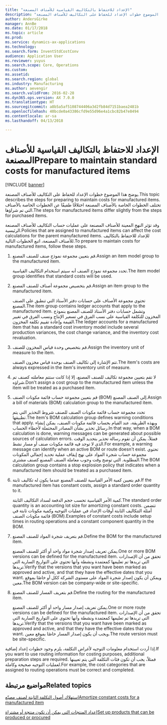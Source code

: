 ```yaml
---
title: "الإعداد للاحتفاظ بالتكاليف القياسية للأصناف المصنعة"
description: "يوضح هذا الموضوع خطوات الإعداد للحفاظ على التكاليف للأصناف المصنعة."
author: AndersGirke
manager: AnnBe
ms.date: 01/17/2018
ms.topic: article
ms.prod: 
ms.service: dynamics-ax-applications
ms.technology: 
ms.search.form: InventStdCostConv
audience: Application User
ms.reviewer: yuyus
ms.search.scope: Core, Operations
ms.custom: 
ms.assetid: 
ms.search.region: global
ms.industry: Manufacturing
ms.author: aevengir
ms.search.validFrom: 2016-02-28
ms.dyn365.ops.version: AX 7.0.0
ms.translationtype: HT
ms.sourcegitcommit: a8b5a5af5108744406a3d2fb84d7151baea2481b
ms.openlocfilehash: 40bcde0a43386cfd9e55d96e4a1cbc82b47e8494
ms.contentlocale: ar-sa
ms.lasthandoff: 04/13/2018

---
```



# <a name="prepare-to-maintain-standard-costs-for-manufactured-items"></a><span data-ttu-id="a306a-103">الإعداد للاحتفاظ بالتكاليف القياسية للأصناف المصنعة</span><span class="sxs-lookup"><span data-stu-id="a306a-103">Prepare to maintain standard costs for manufactured items</span></span>

[!INCLUDE [banner](../includes/banner.md)]

<span data-ttu-id="a306a-104">يوضح هذا الموضوع خطوات الإعداد للحفاظ على التكاليف للأصناف المصنعة.</span><span class="sxs-lookup"><span data-stu-id="a306a-104">This topic describes the steps for preparing to maintain costs for manufactured items.</span></span> <span data-ttu-id="a306a-105">تختلف الخطوات الخاصة بالأصناف المصنعة اختلافًا طفيفًا عن الخطوات الخاصة بالأصناف التي تم شراؤها.</span><span class="sxs-lookup"><span data-stu-id="a306a-105">The steps for manufactured items differ slightly from the steps for purchased items.</span></span>

<span data-ttu-id="a306a-106">وقد تؤثر النهج المعينة للأصناف المصنعة على عمليات حساب التكاليف للأصناف المصنعة الرئيسية.</span><span class="sxs-lookup"><span data-stu-id="a306a-106">Policies that are assigned to manufactured items can affect the cost calculations for the parent manufactured items.</span></span> <span data-ttu-id="a306a-107">للإعداد للاحتفاظ بالتكاليف للأصناف المصنعة، اتبع الخطوات التالية.</span><span class="sxs-lookup"><span data-stu-id="a306a-107">To prepare to maintain costs for manufactured items, follow these steps.</span></span>

1. <span data-ttu-id="a306a-108">قم بتعيين مجموعة نموذج صنف للصنف المصنع.</span><span class="sxs-lookup"><span data-stu-id="a306a-108">Assign an item model group to the manufactured item.</span></span> 

   <span data-ttu-id="a306a-109">تحدد مجموعة نموذج الصنف أنه سيتم استخدام التكاليف القياسية.</span><span class="sxs-lookup"><span data-stu-id="a306a-109">The item model group identifies that standard costs will be used.</span></span>

2. <span data-ttu-id="a306a-110">قم بتخصيص مجموعة أصناف للصنف المصنع.</span><span class="sxs-lookup"><span data-stu-id="a306a-110">Assign an item group to the manufactured item.</span></span> 

   <span data-ttu-id="a306a-111">تحتوي مجموعة الأصناف على حسابات دفتر الأستاذ التي تنطبق على الصنف المصنع.</span><span class="sxs-lookup"><span data-stu-id="a306a-111">The item group contains ledger accounts that apply to the manufactured item.</span></span> <span data-ttu-id="a306a-112">وتشمل حسابات دفتر الأستاذ للصنف المصنع بنموذج المخزون للتكلفة القياسية على نسب الفرق في تسعير الإنتاج ونسب الفرق في تغيير القيمة وإعادة تقييم تكلفة المخزون.</span><span class="sxs-lookup"><span data-stu-id="a306a-112">The ledger accounts for a manufactured item that has a standard cost inventory model include several production variances, the cost change variance, and the inventory cost revaluation.</span></span>

3. <span data-ttu-id="a306a-113">قم بتخصيص وحدة قياس المخزون للصنف.</span><span class="sxs-lookup"><span data-stu-id="a306a-113">Assign the inventory unit of measure to the item.</span></span> 

   <span data-ttu-id="a306a-114">تتم الإشارة إلى تكاليف الصنف بوحدة قياس مخزون الصنف.</span><span class="sxs-lookup"><span data-stu-id="a306a-114">The item's costs are always expressed in the item's inventory unit of measure.</span></span>

4. <span data-ttu-id="a306a-115">لا تقم بتعيين مجموعة تكاليف للصنف المصنع، إلا إذا كانت ستتم معاملته كصنف تم شراؤه.</span><span class="sxs-lookup"><span data-stu-id="a306a-115">Don't assign a cost group to the manufactured item unless the item will be treated as a purchased item.</span></span>

5. <span data-ttu-id="a306a-116">قم بتعيين مجموعة حساب قائمة مكونات الصنف (BOM) إلى الصنف المصنع.</span><span class="sxs-lookup"><span data-stu-id="a306a-116">Assign a bill of materials (BOM) calculation group to the manufactured item.</span></span> 

   <span data-ttu-id="a306a-117">تحدد مجموعة حساب قائمة مكونات الصنف للصنف شروط التحذير التي يتم تطبيقها.</span><span class="sxs-lookup"><span data-stu-id="a306a-117">The item's BOM calculation group defines warning conditions that apply.</span></span> <span data-ttu-id="a306a-118">وبهذه الطريقة، عند القيام بحساب قائمة مكونات الصنف، يمكن إنشاء رسائل تحذير بشأن المصادر المحتملة لأخطاء الحساب.</span><span class="sxs-lookup"><span data-stu-id="a306a-118">In that way, when a BOM calculation is done, warning messages can be generated about possible sources of calculation errors.</span></span> <span data-ttu-id="a306a-119">فمثلاً، يمكن أن تقوم رسالة تحذير بتحديد الوقت الذي لا توجد فيه قائمة مكونات صنف أو مسار نشط.</span><span class="sxs-lookup"><span data-stu-id="a306a-119">For example, a warning message can identify when an active BOM or route doesn't exist.</span></span> <span data-ttu-id="a306a-120">تحتوي مجموعة حساب شجرة المواد على نهج إيقاف عملية تحديد إجمالي المكونات المطلوبة. التي توضح وقت وجوب معاملة الصنف المصنع كصنف مشترى.</span><span class="sxs-lookup"><span data-stu-id="a306a-120">The BOM calculation group contains a stop explosion policy that indicates when a manufactured item should be treated as a purchased item.</span></span>

6. <span data-ttu-id="a306a-121">قم بتعيين كمية الأمر القياسية للصنف المصنع عندما يكون له تكاليف ثابتة.</span><span class="sxs-lookup"><span data-stu-id="a306a-121">If the manufactured item has constant costs, assign a standard order quantity to it.</span></span> 

   <span data-ttu-id="a306a-122">كمية الأمر القياسية تحسب حجم الدفعة لسداد التكاليف الثابتة.</span><span class="sxs-lookup"><span data-stu-id="a306a-122">The standard order quantity is an accounting lot size for amortizing constant costs.</span></span> <span data-ttu-id="a306a-123">تتضمن أمثلة التتكاليف الثابتة أوقات الإعداد في عمليات التوجيه وكمية مكونات ثابتة في قائمة مكونات الصنف (BOM).</span><span class="sxs-lookup"><span data-stu-id="a306a-123">Examples of constant costs include setup times in routing operations and a constant component quantity in the BOM.</span></span>

7. <span data-ttu-id="a306a-124">قم بتعريف شجرة المواد للصنف المصنع.</span><span class="sxs-lookup"><span data-stu-id="a306a-124">Define the BOM for the manufactured item.</span></span> 

   <span data-ttu-id="a306a-125">يمكن تعريف إصدار شجرة مواد واحد أو أكثر للصنف المصنع.</span><span class="sxs-lookup"><span data-stu-id="a306a-125">One or more BOM versions can be defined for the manufactured item.</span></span> <span data-ttu-id="a306a-126">تحقق من أن الإصدارات التي تريدها تم تعليمها كمعتمدة ونشطة وأنها تحتوي على التواريخ السارية التي تريدها.</span><span class="sxs-lookup"><span data-stu-id="a306a-126">Verify that the versions that you want have been marked as approved and active, and that they have the effective dates that you want.</span></span> <span data-ttu-id="a306a-127">ويمكن أن يكون إصدار شجرة المواد على مستوى الشركة ككل أو خاصًا بموقع معين.</span><span class="sxs-lookup"><span data-stu-id="a306a-127">The BOM version can be company-wide or site-specific.</span></span>

8. <span data-ttu-id="a306a-128">قم بتعريف المسار للصنف المصنع.</span><span class="sxs-lookup"><span data-stu-id="a306a-128">Define the routing for the manufactured item.</span></span> 

   <span data-ttu-id="a306a-129">يمكن تعريف إصدار مسار واحد أو أكثر للصنف المصنع.</span><span class="sxs-lookup"><span data-stu-id="a306a-129">One or more route versions can be defined for the manufactured item.</span></span> <span data-ttu-id="a306a-130">تحقق من أن الإصدارات التي تريدها تم تعليمها كمعتمدة ونشطة وأنها تحتوي على التواريخ السارية التي تريدها.</span><span class="sxs-lookup"><span data-stu-id="a306a-130">Verify that the versions that you want have been marked as approved and active, and that they have the effective dates that you want.</span></span> <span data-ttu-id="a306a-131">ويجب أن يكون إصدار المسار خاصًا بموقع معين.</span><span class="sxs-lookup"><span data-stu-id="a306a-131">The route version must be site-specific.</span></span>

<span data-ttu-id="a306a-132">إذا أردت استخدام معلومات التوجيه لأغراض التكلفة، يلزم وجود خطوات إعداد إضافية.</span><span class="sxs-lookup"><span data-stu-id="a306a-132">If you want to use routing information for costing purposes, additional preparation steps are required.</span></span> <span data-ttu-id="a306a-133">فمثلاً، يجب أن تكون فئات التكلفة التي يتم تعيينها لعمليات التوجيه صحيحة وكاملة.</span><span class="sxs-lookup"><span data-stu-id="a306a-133">For example, the cost categories that are assigned to routing operations must be correct and completed.</span></span>

<a name="related-topics"></a><span data-ttu-id="a306a-134">مواضيع مرتبطة</span><span class="sxs-lookup"><span data-stu-id="a306a-134">Related topics</span></span>
--------

[<span data-ttu-id="a306a-135">استهلاك أصول التكلفة الثابتة لصنف مصنّع</span><span class="sxs-lookup"><span data-stu-id="a306a-135">Amortize constant costs for a manufactured item</span></span>](amortize-constant-costs-manufactured-item.md)

[<span data-ttu-id="a306a-136">إعداد المنتجات التي يمكن أن تكون منتجة أو مشتراة</span><span class="sxs-lookup"><span data-stu-id="a306a-136">Set up products that can be produced or procured</span></span>](manufactured-items-treated-as-purchased-items.md)


